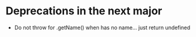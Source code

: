 ﻿# Deprecations in the next major

* Do not throw for .getName() when has no name... just return undefined
